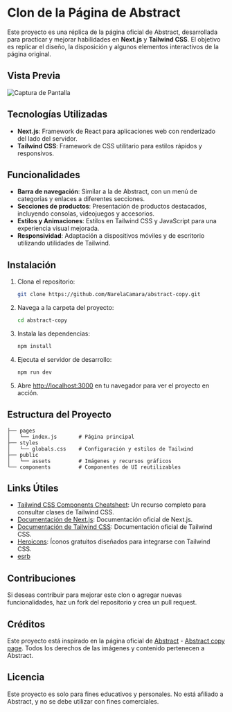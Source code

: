 # Clon de la Página de Abstract

Este proyecto es una réplica de la página oficial de Abstract, desarrollada para practicar y mejorar habilidades en **Next.js** y **Tailwind CSS**. El objetivo es replicar el diseño, la disposición y algunos elementos interactivos de la página original.

## Vista Previa

![Captura de Pantalla](https://www.frontendpractice.com/_next/image?url=%2Ffullsize%2FC2-abstract.png&w=1920&q=90)

## Tecnologías Utilizadas

- **Next.js**: Framework de React para aplicaciones web con renderizado del lado del servidor.
- **Tailwind CSS**: Framework de CSS utilitario para estilos rápidos y responsivos.

## Funcionalidades

- **Barra de navegación**: Similar a la de Abstract, con un menú de categorías y enlaces a diferentes secciones.
- **Secciones de productos**: Presentación de productos destacados, incluyendo consolas, videojuegos y accesorios.
- **Estilos y Animaciones**: Estilos en Tailwind CSS y JavaScript para una experiencia visual mejorada.
- **Responsividad**: Adaptación a dispositivos móviles y de escritorio utilizando utilidades de Tailwind.

## Instalación

1. Clona el repositorio:

   ```bash
   git clone https://github.com/NarelaCamara/abstract-copy.git
   ```

2. Navega a la carpeta del proyecto:

   ```bash
   cd abstract-copy
   ```

3. Instala las dependencias:

   ```bash
   npm install
   ```

4. Ejecuta el servidor de desarrollo:

   ```bash
   npm run dev
   ```

5. Abre [http://localhost:3000](http://localhost:3000) en tu navegador para ver el proyecto en acción.

## Estructura del Proyecto

```
├── pages
│   └── index.js       # Página principal
├── styles
│   └── globals.css    # Configuración y estilos de Tailwind
├── public
│   └── assets         # Imágenes y recursos gráficos
└── components         # Componentes de UI reutilizables
```

## Links Útiles

- [Tailwind CSS Components Cheatsheet](https://www.creative-tim.com/twcomponents/cheatsheet): Un recurso completo para consultar clases de Tailwind CSS.
- [Documentación de Next.js](https://nextjs.org/docs): Documentación oficial de Next.js.
- [Documentación de Tailwind CSS](https://tailwindcss.com/docs): Documentación oficial de Tailwind CSS.
- [Heroicons](https://heroicons.com/): Íconos gratuitos diseñados para integrarse con Tailwind CSS.
- [esrb](https://www.esrb.org/ratings-guide/es/)

## Contribuciones

Si deseas contribuir para mejorar este clon o agregar nuevas funcionalidades, haz un fork del repositorio y crea un pull request.

## Créditos

Este proyecto está inspirado en la página oficial de [Abstract](https://help.goabstract.com/hc/en-us) - [Abstract copy page](https://www.frontendpractice.com/projects/abstract). Todos los derechos de las imágenes y contenido pertenecen a Abstract.

## Licencia

Este proyecto es solo para fines educativos y personales. No está afiliado a Abstract, y no se debe utilizar con fines comerciales.
